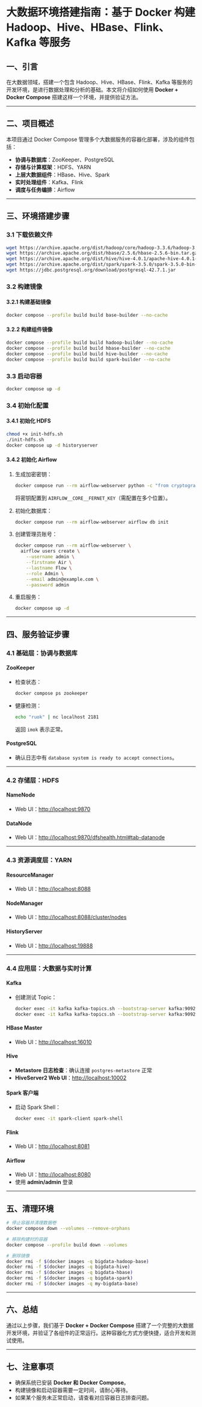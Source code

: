 
# 大数据环境搭建指南：基于 Docker 构建 Hadoop、Hive、HBase、Flink、Kafka 等服务

## 一、引言

在大数据领域，搭建一个包含 Hadoop、Hive、HBase、Flink、Kafka 等服务的开发环境，是进行数据处理和分析的基础。本文将介绍如何使用 **Docker + Docker Compose** 搭建这样一个环境，并提供验证方法。

---

## 二、项目概述

本项目通过 Docker Compose 管理多个大数据服务的容器化部署，涉及的组件包括：

* **协调与数据库**：ZooKeeper、PostgreSQL
* **存储与计算框架**：HDFS、YARN
* **上层大数据组件**：HBase、Hive、Spark
* **实时处理组件**：Kafka、Flink
* **调度与任务编排**：Airflow

---

## 三、环境搭建步骤

### 3.1 下载依赖文件

```bash
wget https://archive.apache.org/dist/hadoop/core/hadoop-3.3.6/hadoop-3.3.6.tar.gz
wget https://archive.apache.org/dist/hbase/2.5.6/hbase-2.5.6-bin.tar.gz
wget https://archive.apache.org/dist/hive/hive-4.0.1/apache-hive-4.0.1-bin.tar.gz
wget https://archive.apache.org/dist/spark/spark-3.5.0/spark-3.5.0-bin-hadoop3.tgz
wget https://jdbc.postgresql.org/download/postgresql-42.7.1.jar
```

### 3.2 构建镜像

#### 3.2.1 构建基础镜像

```bash
docker compose --profile build build base-builder --no-cache
```

#### 3.2.2 构建组件镜像

```bash
docker compose --profile build build hadoop-builder --no-cache
docker compose --profile build build hbase-builder --no-cache
docker compose --profile build build hive-builder --no-cache
docker compose --profile build build spark-builder --no-cache
```

### 3.3 启动容器

```bash
docker compose up -d
```

### 3.4 初始化配置

#### 3.4.1 初始化 HDFS

```bash
chmod +x init-hdfs.sh
./init-hdfs.sh
docker compose up -d historyserver
```

#### 3.4.2 初始化 Airflow

1. 生成加密密钥：

   ```bash
   docker compose run --rm airflow-webserver python -c "from cryptography.fernet import Fernet; print(Fernet.generate_key().decode())"
   ```

   将密钥配置到 `AIRFLOW__CORE__FERNET_KEY`（需配置在多个位置）。

2. 初始化数据库：

   ```bash
   docker compose run --rm airflow-webserver airflow db init 
   ```

3. 创建管理员账号：

   ```bash
   docker compose run --rm airflow-webserver \
     airflow users create \
       --username admin \
       --firstname Air \
       --lastname Flow \
       --role Admin \
       --email admin@example.com \
       --password admin
   ```

4. 重启服务：

   ```bash
   docker compose up -d
   ```

---

## 四、服务验证步骤

### 4.1 基础层：协调与数据库

#### ZooKeeper

* 检查状态：

  ```bash
  docker compose ps zookeeper
  ```
* 健康检测：

  ```bash
  echo "ruok" | nc localhost 2181
  ```

  返回 `imok` 表示正常。

#### PostgreSQL

* 确认日志中有 `database system is ready to accept connections`。

---

### 4.2 存储层：HDFS

#### NameNode

* Web UI：[http://localhost:9870](http://localhost:9870)

#### DataNode

* Web UI：[http://localhost:9870/dfshealth.html#tab-datanode](http://localhost:9870/dfshealth.html#tab-datanode)

---

### 4.3 资源调度层：YARN

#### ResourceManager

* Web UI：[http://localhost:8088](http://localhost:8088)

#### NodeManager

* Web UI：[http://localhost:8088/cluster/nodes](http://localhost:8088/cluster/nodes)

#### HistoryServer

* Web UI：[http://localhost:19888](http://localhost:19888)

---

### 4.4 应用层：大数据与实时计算

#### Kafka

* 创建测试 Topic：

  ```bash
  docker exec -it kafka kafka-topics.sh --bootstrap-server kafka:9092 --create --topic test-topic --partitions 1 --replication-factor 1
  docker exec -it kafka kafka-topics.sh --bootstrap-server kafka:9092 --list
  ```

#### HBase Master

* Web UI：[http://localhost:16010](http://localhost:16010)

#### Hive

* **Metastore 日志检查**：确认连接 `postgres-metastore` 正常
* **HiveServer2 Web UI**：[http://localhost:10002](http://localhost:10002)

#### Spark 客户端

* 启动 Spark Shell：

  ```bash
  docker exec -it spark-client spark-shell
  ```

#### Flink

* Web UI：[http://localhost:8081](http://localhost:8081)

#### Airflow

* Web UI：[http://localhost:8080](http://localhost:8080)
* 使用 **admin/admin** 登录

---

## 五、清理环境

```bash
# 停止容器并清理数据卷
docker compose down --volumes --remove-orphans

# 移除构建时的容器
docker compose --profile build down --volumes

# 删除镜像
docker rmi -f $(docker images -q bigdata-hadoop-base)
docker rmi -f $(docker images -q bigdata-hive)
docker rmi -f $(docker images -q bigdata-hbase)
docker rmi -f $(docker images -q bigdata-spark)
docker rmi -f $(docker images -q my-bigdata-base)
```

---

## 六、总结

通过以上步骤，我们基于 **Docker + Docker Compose** 搭建了一个完整的大数据开发环境，并验证了各组件的正常运行。这种容器化方式方便快捷，适合开发和测试使用。

---

## 七、注意事项

* 确保系统已安装 **Docker 和 Docker Compose**。
* 构建镜像和启动容器需要一定时间，请耐心等待。
* 如果某个服务未正常启动，请查看对应容器日志排查问题。
